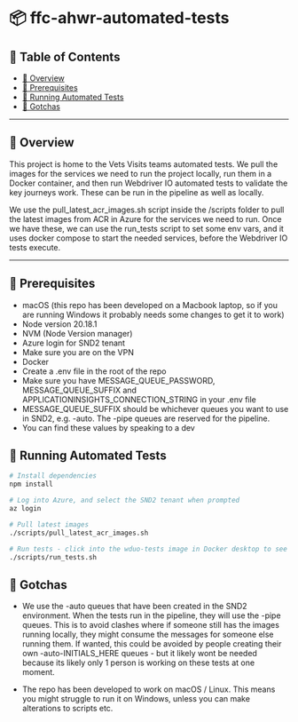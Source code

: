 # 📦 ffc-ahwr-automated-tests

## 📝 Table of Contents

- [📖 Overview](#-overview)
- [🚀 Prerequisites](#️-prerequisites)
- [🧪 Running Automated Tests](#-running-automated-tests)
- [🙈 Gotchas](#-gotchas)

---

## 📖 Overview

This project is home to the Vets Visits teams automated tests. We pull the images for the services we need to run the project locally,
run them in a Docker container, and then run Webdriver IO automated tests to validate the key journeys work. These can be run in the pipeline
as well as locally.

We use the pull_latest_acr_images.sh script inside the /scripts folder to pull the latest images from ACR in Azure for the services we need to run. Once we have these,
we can use the run_tests script to set some env vars, and it uses docker compose to start the needed services, before the Webdriver IO tests execute.

---

## 🚀 Prerequisites

- macOS (this repo has been developed on a Macbook laptop, so if you are running Windows it probably needs some changes to get it to work)
- Node version 20.18.1
- NVM (Node Version manager)
- Azure login for SND2 tenant
- Make sure you are on the VPN
- Docker
- Create a .env file in the root of the repo
- Make sure you have MESSAGE_QUEUE_PASSWORD, MESSAGE_QUEUE_SUFFIX and APPLICATIONINSIGHTS_CONNECTION_STRING in your .env file
- MESSAGE_QUEUE_SUFFIX should be whichever queues you want to use in SND2, e.g. -auto. The -pipe queues are reserved for the pipeline.
- You can find these values by speaking to a dev

## 🧪 Running Automated Tests

```bash
# Install dependencies
npm install

# Log into Azure, and select the SND2 tenant when prompted
az login

# Pull latest images
./scripts/pull_latest_acr_images.sh

# Run tests - click into the wduo-tests image in Docker desktop to see the logs, where you can see the test running
./scripts/run_tests.sh

```

## 🙈 Gotchas

- We use the -auto queues that have been created in the SND2 environment. When the tests run in the pipeline, they will use the -pipe queues. This
  is to avoid clashes where if someone still has the images running locally, they might consume the messages for someone else running them. If wanted,
  this could be avoided by people creating their own -auto-INITIALS_HERE queues - but it likely wont be needed because its likely only 1 person is
  working on these tests at one moment.

- The repo has been developed to work on macOS / Linux. This means you might struggle to run it on Windows, unless you can make alterations to scripts etc.
